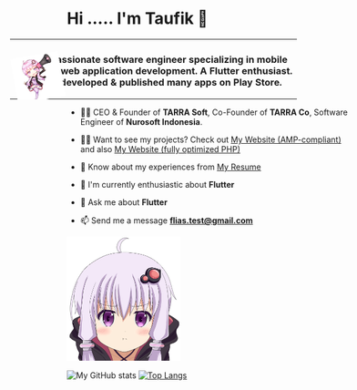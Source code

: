 <h1>Hi ..... I'm Taufik 👋</h1>

<table style="margin-left: -100px">
  <tbody>
    <tr>
      <td><img src="yukari/yukari_by_sairalina-d8jsywr.png?raw=true" width="300" style="transform: rotate(-10deg); margin: -50px 0" /></td>
      <td><h3 style="margin-left: -50px">A passionate software engineer specializing in mobile and web application development. A Flutter enthusiast. I've developed & published many apps on Play Store.</h3></td>
    </tr>
  </tbody>
</table>

- 👨‍💼 CEO & Founder of **TARRA Soft**, Co-Founder of **TARRA Co**, Software Engineer of **Nurosoft Indonesia**.

- 👨‍💻 Want to see my projects? Check out [My Website (AMP-compliant)](https://www.taufiknur.com/index.html) and also [My Website (fully optimized PHP)](https://www.taufiknur.com/)

- 📄 Know about my experiences from [My Resume](https://www.linkedin.com/in/taufik-nur-rahmanda/)

- 🔭 I'm currently enthusiastic about **Flutter**

- 💬 Ask me about **Flutter**

- 📫 Send me a message **flias.test@gmail.com**

<img src="yukari/4042346.png?raw=true" width="200"/>

![My GitHub stats](https://github-readme-stats.vercel.app/api?username=topex-psy&count_private=true)
[![Top Langs](https://github-readme-stats.vercel.app/api/top-langs/?username=topex-psy&layout=compact)](https://github.com/topex-psy/github-readme-stats)